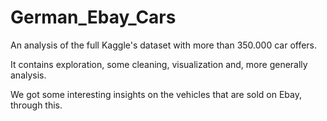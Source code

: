 # German_Ebay_Cars
An analysis of the full Kaggle's dataset with more than 350.000 car offers.

It contains exploration, some cleaning, visualization and, more generally analysis.

We got some interesting insights on the vehicles that are sold on Ebay, through this.

